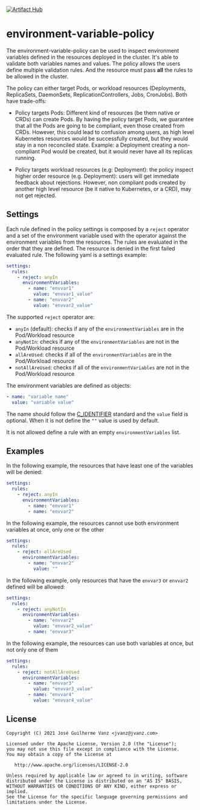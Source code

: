 [![Artifact Hub](https://img.shields.io/endpoint?url=https://artifacthub.io/badge/repository/environment-variable-policy)](https://artifacthub.io/packages/search?repo=environment-variable-policy)

# environment-variable-policy

The environment-variable-policy can be used to inspect environment variables
defined in the resources deployed in the cluster. It's able to validate both
variables names and values. The policy allows the users define multiple validation rules.
And the resource must pass **all** the rules to be allowed in the cluster.

The policy can either target Pods, or workload resources (Deployments, ReplicaSets,
DaemonSets, ReplicationControllers, Jobs, CronJobs). Both have trade-offs:

- Policy targets Pods: Different kind of resources (be them native or CRDs) can
  create Pods. By having the policy target Pods, we guarantee that all the Pods
  are going to be compliant, even those created from CRDs. However, this could
  lead to confusion among users, as high level Kubernetes resources would be
  successfully created, but they would stay in a non reconciled state.
  Example: a Deployment creating a non-compliant Pod would be created, but it
  would never have all its replicas running.

- Policy targets workload resources (e.g: Deployment): the policy inspect higher
  order resource (e.g. Deployment): users will get immediate feedback about rejections.
  However, non compliant pods created by another high level resource (be it native
  to Kubernetes, or a CRD), may not get rejected.

## Settings

Each rule defined in the policy settings is composed by a `reject` operator and a set
of the environment variable used with the operator against the environment variables
from the resources. The rules are evaluated in the order that they are defined.
The resource is denied in the first failed evaluated rule. The following yaml is a settings example:

```yaml
settings:
  rules:
    - reject: anyIn
      environmentVariables:
        - name: "envvar1"
          value: "envvar1_value"
        - name: "envvar2"
          value: "envvar2_value"

```

The supported `reject` operator are:


- `anyIn` (default): checks if any of the `environmentVariables` are in the Pod/Workload resource
- `anyNotIn`: checks if any of the `environmentVariables` are not in the Pod/Workload resource
- `allAreUsed`: checks if all of the `environmentVariables` are in the Pod/Workload resource
- `notAllAreUsed`: checks if all of the `environmentVariables` are not in the Pod/Workload resource

The environment variables are defined as objects:
```yaml
- name: "variable name"
  value: "variable value"
```

The name should follow the  [C_IDENTIFIER](https://kubernetes.io/docs/reference/generated/kubernetes-api/v1.22/#envvar-v1-core)
standard and the `value` field is optional. When it is not define the `""` value is used by default.

It is not allowed define a rule with an empty `environmentVariables` list.

## Examples

In the following example, the resources that have least one of the variables will be denied:

```yaml
settings:
  rules:
    - reject: anyIn
      environmentVariables:
        - name: "envvar1"
        - name: "envvar2"

```

In the following example, the resources cannot use both environment variables at once, only one or the other

```yaml
settings:
  rules:
    - reject: allAreUsed
      environmentVariables:
        - name: "envvar2"
          value: ""
```

In the following example, only resources that have the `envvar3` or `envvar2` defined will be allowed:

```yaml
settings:
  rules:
    - reject: anyNotIn
      environmentVariables:
        - name: "envvar2"
          value: "envvar2_value"
        - name: "envvar3"
```

In the following example, the resources can use both variables at once, but not only one of them

```yaml
settings:
  rules:
    - reject: notAllAreUsed
      environmentVariables:
        - name: "envvar3"
          value: "envvar3_value"
        - name: "envvar4"
          value: "envvar4_value"
```

## License

```
Copyright (C) 2021 José Guilherme Vanz <jvanz@jvanz.com>

Licensed under the Apache License, Version 2.0 (the "License");
you may not use this file except in compliance with the License.
You may obtain a copy of the License at

   http://www.apache.org/licenses/LICENSE-2.0

Unless required by applicable law or agreed to in writing, software
distributed under the License is distributed on an "AS IS" BASIS,
WITHOUT WARRANTIES OR CONDITIONS OF ANY KIND, either express or implied.
See the License for the specific language governing permissions and
limitations under the License.
```
